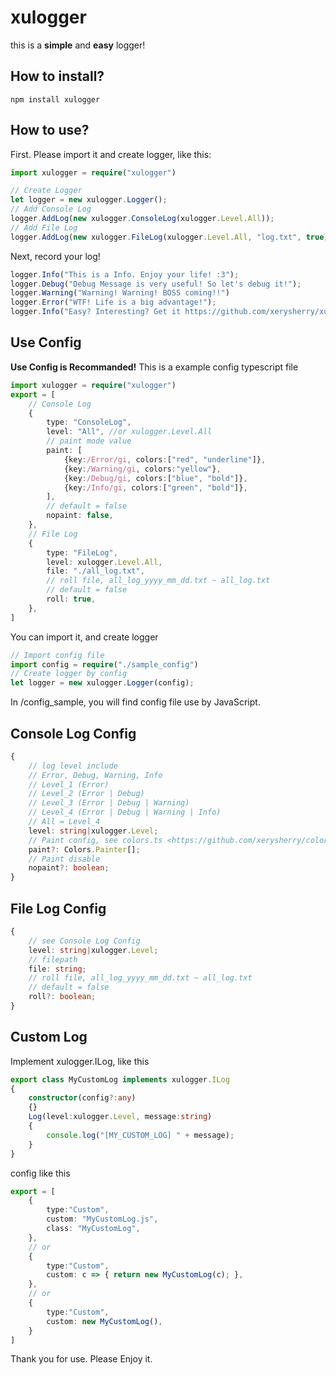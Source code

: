 xulogger
========

this is a **simple** and **easy** logger!

How to install?
---------------

```
npm install xulogger
```

How to use?
-----------

First. Please import it and create logger, like this:

```TypeScript
import xulogger = require("xulogger")

// Create Logger
let logger = new xulogger.Logger();
// Add Console Log
logger.AddLog(new xulogger.ConsoleLog(xulogger.Level.All));
// Add File Log
logger.AddLog(new xulogger.FileLog(xulogger.Level.All, "log.txt", true));
```

Next, record your log!

```TypeScript
logger.Info("This is a Info. Enjoy your life! :3");
logger.Debug("Debug Message is very useful! So let's debug it!");
logger.Warning("Warning! Warning! BOSS coming!!")
logger.Error("WTF! Life is a big advantage!");
logger.Info("Easy? Interesting? Get it https://github.com/xerysherry/xulogger !");
```

Use Config
----------

**Use Config is Recommanded!** This is a example config typescript file

```TypeScript
import xulogger = require("xulogger")
export = [
    // Console Log
    {
        type: "ConsoleLog",
        level: "All", //or xulogger.Level.All
        // paint mode value
        paint: [
            {key:/Error/gi, colors:["red", "underline"]},
            {key:/Warning/gi, colors:"yellow"},
            {key:/Debug/gi, colors:["blue", "bold"]},
            {key:/Info/gi, colors:["green", "bold"]},
        ],
        // default = false
        nopaint: false,
    },
    // File Log
    {
        type: "FileLog",
        level: xulogger.Level.All,
        file: "./all_log.txt",
        // roll file, all_log_yyyy_mm_dd.txt ~ all_log.txt
        // default = false
        roll: true,
    },
]
```

You can import it, and create logger

```TypeScript
// Import config file
import config = require("./sample_config")
// Create logger by config
let logger = new xulogger.Logger(config);
```

In /config_sample, you will find config file use by JavaScript.

Console Log Config
------------------

```TypeScript
{
    // log level include
    // Error, Debug, Warning, Info
    // Level_1 (Error)
    // Level_2 (Error | Debug)
    // Level_3 (Error | Debug | Warning)
    // Level_4 (Error | Debug | Warning | Info)
    // All = Level_4
    level: string|xulogger.Level;
    // Paint config, see colors.ts <https://github.com/xerysherry/colors.ts>
    paint?: Colors.Painter[];
    // Paint disable
    nopaint?: boolean;
}
```

File Log Config
---------------

```TypeScript
{
    // see Console Log Config
    level: string|xulogger.Level;
    // filepath
    file: string;
    // roll file, all_log_yyyy_mm_dd.txt ~ all_log.txt
    // default = false
    roll?: boolean;
}
```

Custom Log
----------

Implement xulogger.ILog, like this

```TypeScript
export class MyCustomLog implements xulogger.ILog
{
    constructor(config?:any)
    {}
    Log(level:xulogger.Level, message:string)
    {
        console.log("[MY_CUSTOM_LOG] " + message);
    }
}
```

config like this

```TypeScript
export = [ 
    {
        type:"Custom",
        custom: "MyCustomLog.js",
        class: "MyCustomLog",
    },
    // or
    {
        type:"Custom",
        custom: c => { return new MyCustomLog(c); },
    },
    // or
    {
        type:"Custom",
        custom: new MyCustomLog(),
    }
]
```

Thank you for use. Please Enjoy it.